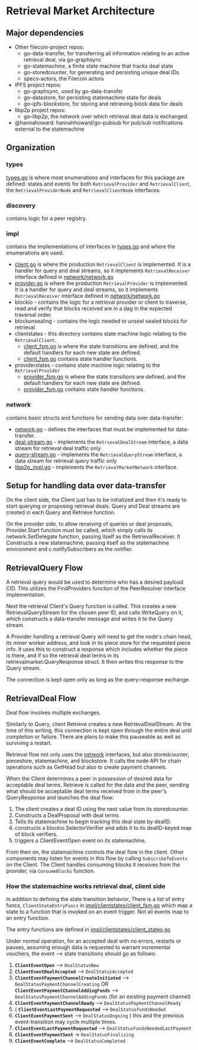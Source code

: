 # Retrieval Market Architecture

## Major dependencies
* Other filecoin-project repos:
    * go-data-transfer, for transferring all information relating to an active 
        retrieval deal, via go-graphsync
    * go-statemachine, a finite state machine that tracks deal state
    * go-storedcounter, for generating and persisting unique deal IDs
    * specs-actors, the Filecoin actors
* IPFS project repos:   
    * go-graphsync, used by go-data-transfer
    * go-datastore, for persisting statemachine state for deals
    * go-ipfs-blockstore, for storing and retrieving block data for deals
* libp2p project repos:
    * go-libp2p, the network over which retrieval deal data is exchanged.
* @hannahoward: hannahhoward/go-pubsub for pub/sub notifications external to the statemachine

## Organization
### types
[types.go](./types.go) is where most enumerations and interfaces for this package are defined: states and events for both 
`RetrievalProvider` and `RetrievalClient`, the `RetrievalProviderNode` and `RetrievalClientNode` interfaces.

### discovery
contains logic for a peer registry. 

### impl
contains the implementations of interfaces in [types.go](./types.go) and where the enumerations are used.
* [client.go](./impl/client.go) is where the production `RetrievalClient` is implemented. It is a handler for query and deal streams, so it implements `RetrievalReceiver` interface defined in [network/network.go](./network/network.go)
* [provider.go](./impl/provider.go) is where the production `RetrievalProvider` is implemented. It is a handler for query and deal streams, so it implements `RetrievalReceiver` interface defined in [network/network.go](./network/network.go)
* blockio - contains the logic for a retrieval provider or client to traverse, read and verify that blocks received are in a dag in the expected traversal order.
* blockunsealing - contains the logic needed to unseal sealed blocks for retrieval.
* clientstates - this directory contains state machine logic relating to the `RetrievalClient`.
    * [client_fsm.go](./impl/clientstates/client_fsm.go)  is where the state transitions are defined, and the default handlers for each new state are defined.
    * [client_fsm.go](./impl/clientstates/client_states.go) contains state handler functions.
* providerstates - contains state machine logic relating to the `RetrievalProvider`
    * [provider_fsm.go](./impl/providerstates/provider_fsm.go) is where the state transitions are defined, and the default handlers for each new state are defined.
    * [provider_fsm.go](./impl/providerstates/provider_states.go) contains state handler functions.

### network
contains basic structs and functions for sending data over data-transfer:
* [network.go](./network/network.go) - defines the interfaces that must be implemented for data-transfer.
* [deal-stream.go](./network/deal_stream.go) - implements the `RetrievalDealStream` interface, a data stream for retrieval deal traffic only
* [query-stream.go](./network/query_stream.go) - implements the `RetrievalQueryStream` interface, a data stream for retrieval query traffic only
* [libp2p_impl.go](./network/libp2p_impl.go) - implements the `RetrievalMarketNetwork` interface.

## Setup for handling data over data-transfer
On the client side, the Client just has to be initialized and then it's ready to start querying or proposing retrieval deals.
Query and Deal streams are created in each Query and Retrieve function.

On the provider side, to allow receiving of queries or deal proposals, Provider.Start function must be called, 
which simply calls its network.SetDelegate function, passing itself as the RetrievalReceiver. 
It Constructs a new statemachine, passing itself as the statemachine environment and c.notifySubscribers as the notifier.


## RetrievalQuery Flow
A retrieval query would be used to determine who has a desired payload CID. This utilizes 
the FindProviders function of the PeerResolver interface implementation.

Next the retrieval Client's Query function is called. This creates a new RetrievalQueryStream for the chosen peer ID, 
and calls WriteQuery on it, which constructs a data-transfer message and writes it to the Query stream.

A Provider handling a retrieval Query will need to get the node's chain head, its miner worker address, and look
in its piece store for the requested piece info. It uses this to construct a response which includes whether the
piece is there, and if so the retrieval deal terms in its retrievalmarket.QueryResponse struct.  It then writes this
response to the Query stream.

The connection is kept open only as long as the query-response exchange.

## RetrievalDeal Flow
Deal flow involves multiple exchanges.

Similarly to Query, client Retrieve creates a new RetrievalDealStream.  At the time of this writing, this connection is 
kept open through the entire deal until completion or failure.  There are plans to make this pauseable as well as surviving
a restart.

Retrieval flow not only uses the [network](./network/network.go) interfaces, but also storedcounter, piecestore, statemachine, and blockstore. 
It calls the node API for chain operations such as GetHead but also to create payment channels.

When the Client determines a peer in possession of desired data for acceptable deal terms, Retrieve is called for the data and the peer, sending
what should be acceptable deal terms received from in the peer's QueryResponse and launches the deal flow:

1. The client creates a deal ID using the next value from its storedcounter.
1. Constructs a DealProposal with deal terms
1. Tells its statemachine to begin tracking this deal state by dealID.
1. constructs a blockio.SelectorVerifier and adds it to its dealID-keyed map of block verifiers.
1. triggers a ClientEventOpen event on its statemachine.

From then on, the statemachine controls the deal flow in the client. Other components may listen for events in this flow by calling
`SubscribeToEvents` on the Client. The Client handles consuming blocks it receives from the provider, via `ConsumeBlocks` function.

### How the statemachine works retrieval deal, client side

In addition to defining the state transition behavior, There is a list of entry funcs, `ClientStateEntryFuncs` in [impl/clientstates/client_fsm.go](./impl/clientstates/client_fsm.go) which map a 
state to a function that is invoked on an event trigger. Not all events map to an entry function.

The entry functions are defined in [impl/clientstates/client_states.go](./impl/clientstates/client_states.go)

Under normal operation, for an accepted deal with no errors, restarts or pauses, assuming enough data 
is requested to warrant incremental vouchers, the event --> state transitions should go as follows: 

1. **`ClientEventOpen`** --> `DealStatusNew`
1. **`ClientEventDealAccepted`** --> `DealStatusAccepted`
1. **`ClientEventPaymentChannelCreateInitiated`** --> `DealStatusPaymentChannelCreating` 
   OR **`ClientEventPaymentChannelAddingFunds`** --> `DealStatusPaymentChannelAddingFunds` (for an existing payment channel)
1. **`ClientEventPaymentChannelReady`** --> `DealStatusPaymentChannelReady`
1. ( **`ClientEventLastPaymentRequested`** --> `DealStatusFundsNeeded`
1.   **`ClientEventPaymentSent`** --> `DealStatusOngoing` ) 
     this and the previous event-transition may cycle multiple times.
1. **`ClientEventLastPaymentRequested`** --> `DealStatusFundsNeededLastPayment`
1. **`ClientEventPaymentSent`** -> `DealStatusFinalizing`
1. **`ClientEventComplete`** --> `DealStatusCompleted`